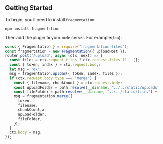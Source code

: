 ## Getting Started

To begin, you'll need to install `fragmentation`:

```console
npm install fragmentation
```

Then add the plugin to your `node` server. For example(`koa`):

```js
const { Fragmentation } = require("fragmentation-files");
const fragmentation = new Fragmentation({ uploadHost });
router.post("/upload", async (ctx, next) => {
  const files = ctx.request.files ? ctx.request.files.f1 : [];
  const { token, index } = ctx.request.body;
  let msg = "ok";
  msg = fragmentation.upload({ token, index, files });
  if (ctx.request.body.type === "merge") {
    const { filename, chunkCount } = ctx.request.body;
    const upLoadFolder = path.resolve(__dirname, "../../static/uploads") + "/";
    const fileFolder = path.resolve(__dirname, "../../static/files") + "/";
    msg = fragmentation.merge({
      token,
      filename,
      chunkCount,a
      upLoadFolder,
      fileFolder,
    });
  }
  ctx.body = msg;
});
```
